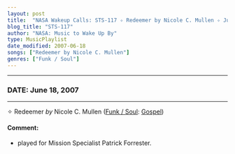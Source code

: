 ```yaml
---
layout: post
title:  "NASA Wakeup Calls: STS-117 ✧ Redeemer by Nicole C. Mullen ✧ June 18, 2007"
blog_title: "STS-117"
author: "NASA: Music to Wake Up By"
type: MusicPlaylist
date_modified: 2007-06-18
songs: ["Redeemer by Nicole C. Mullen"]
genres: ["Funk / Soul"]
---
```


----
### DATE: June 18, 2007
----
✧ Redeemer *by* Nicole C. Mullen ([Funk / Soul](https://www.discogs.com/genre/Funk%20/%20Soul): [Gospel](https://www.discogs.com/style/Gospel)) <a target="blank_" href="https://www.discogs.com/Nicole-C-Mullen-Redeemer-The-Best-of-Nicole-C-Mullen/release/9403778">
    <i class="fas fa-compact-disc"
       title="Discogs entry for this song"
       alt="Discogs entry for this song"
       style="font-size: 1.1em;"></i></a>
    

#### Comment:
* played for Mission Specialist Patrick Forrester.



<br/>
<center>
	<a target="_blank"
	   href="https://twitter.com/intent/tweet?hashtags=Space,NASA,Playlist,NASAWakeupCalls,SpaceProgram&text=🚀 {{ page.author}}, {{ page.title }}. {{ site.url }}{{ page.url }}&via=nasawakeupcalls"><i class="fab fa-twitter" title="Tweet this page" alt="Tweet this page" style="font-size: 1.3em;"></i></a>
	&nbsp; 	<i class="fas fa-user-astronaut" style="font-size: 1.5em;"></i> &nbsp;
    <a id="custom_amazon_link"
       type="amzn" search="#"
       category="popular music">
    <i class="fab fa-amazon" style="font-size: 1.3em;"></i></a>
</center>

<!-- Randomly resolve an individual entry from a song array -->
<script src="/assets/javascript/seedrandom.min.js"></script>
<script>
  var wake_me_up = ["Redeemer by Nicole C. Mullen"];
  var prng = new Math.seedrandom();
  function randomSong() {
    song = wake_me_up[Math.floor(Math.random() * wake_me_up.length)];
    var amazon_link = document.getElementById("custom_amazon_link");
    amazon_link.setAttribute("search", song);
  }
  window.onload = randomSong();
</script>
